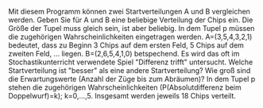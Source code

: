 Mit diesem Programm können zwei Startverteilungen A und B vergleichen werden.
Geben Sie für A und B eine beliebige Verteilung der Chips ein. Die Größe der Tupel muss gleich sein, ist aber beliebig.
In dem Tupel p müssen die zugehörigen Wahrscheinlichkeiten eingetragen werden.
A=(3,5,4,3,2,1) bedeutet, dass zu Beginn 3 Chips auf dem ersten Feld, 5 Chips auf dem zweiten Feld, ... liegen.
B=(2,6,5,4,1,0) betspechend.
Es wird das oft im Stochastikunterricht verwendete Spiel "Differenz trifft" untersucht. Welche Startverteilung ist "besser" als eine andere Startverteilung? Wie groß sind die Erwartungswerte (Anzahl der Züge bis zum Abräumen)?
In dem Tupel p stehen die zugehörigen Wahrscheinlichkeiten (P(Absolutdifferenz beim Doppelwurf)=k); k=0,...,5.
Insgesamt werden jeweils 18 Chips verteilt.
